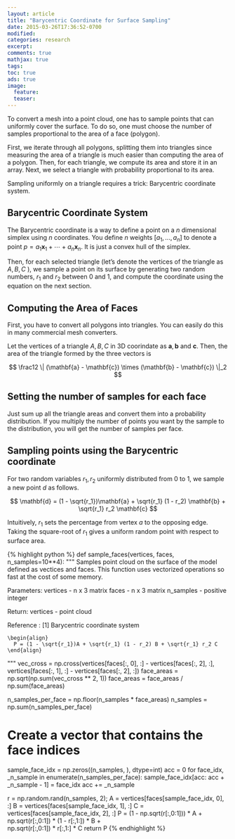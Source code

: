 ```yaml
---
layout: article
title: "Barycentric Coordinate for Surface Sampling"
date: 2015-03-26T17:36:52-0700
modified:
categories: research
excerpt:
comments: true
mathjax: true
tags:
toc: true
ads: true
image:
  feature:
  teaser:
---
```


To convert a mesh into a point cloud, one has to sample points that can
uniformly cover the surface. To do so, one must choose the number of samples
proportional to the area of a face (polygon).

First, we iterate through
all polygons, splitting them into triangles since measuring the area of a triangle
is much easier than computing the area of a polygon. Then, for each triangle,
we compute its area and store it in an array. Next, we select a triangle with
probability proportional to its area. 

Sampling uniformly on a triangle requires a trick: Barycentric coordinate
system.

## Barycentric Coordinate System

The Barycentric coordinate is a way to define a point on a $n$
dimensional simplex using $n$ coordinates. You define $n$ weights $[a_1 ,...,
a_n]$ to denote a point $p= a_1 \mathbf{x}_1 + \cdots + a_n \mathbf{x}_n$.
It is just a convex hull of the simplex.

Then, for each selected triangle (let’s denote the vertices of the triangle as
$A, B, C$ ), we sample a point on its surface by generating two random numbers,
$r_1$ and $r_2$ between 0 and 1, and compute the coordinate using the equation
on the next section.

## Computing the Area of Faces

First, you have to convert all polygons into triangles. You can easily do this
in many commercial mesh converters.

Let the vertices of a triangle $A, B, C$ in 3D coorindate as $\mathbf{a},
\mathbf{b}$ and $\mathbf{c}$. Then, the area of the triangle formed by the
three vectors is

$$
\frac12 \| (\mathbf{a} - \mathbf{c}) \times (\mathbf{b} - \mathbf{c}) \|_2
$$

## Setting the number of samples for each face

Just sum up all the triangle areas and convert them into a probability
distribution. If you multiply the number of points you want by the sample to the
distribution, you will get the number of samples per face.

## Sampling points using the Barycentric coordinate

For two random variables $r_1, r_2$ uniformly distributed from 0 to 1, we sample a new point $d$ as follows.

$$
\mathbf{d} = (1 - \sqrt{r_1})\mathbf{a} + \sqrt{r_1} (1 - r_2) \mathbf{b} + \sqrt{r_1} r_2 \mathbf{c}
$$

Intuitively, $r_1$ sets the percentage from vertex $a$ to the opposing edge.
Taking the square-root of $r_1$ gives a uniform random point with respect to surface area.

{% highlight python %}
def sample_faces(vertices, faces, n_samples=10**4):
  """
  Samples point cloud on the surface of the model defined as vectices and
  faces. This function uses vectorized operations so fast at the cost of some
  memory.

  Parameters:
    vertices  - n x 3 matrix
    faces     - n x 3 matrix
    n_samples - positive integer

  Return:
    vertices - point cloud

  Reference :
    [1] Barycentric coordinate system

    \begin{align}
      P = (1 - \sqrt{r_1})A + \sqrt{r_1} (1 - r_2) B + \sqrt{r_1} r_2 C
    \end{align}
  """
  vec_cross = np.cross(vertices[faces[:, 0], :] - vertices[faces[:, 2], :],
                       vertices[faces[:, 1], :] - vertices[faces[:, 2], :])
  face_areas = np.sqrt(np.sum(vec_cross ** 2, 1))
  face_areas = face_areas / np.sum(face_areas)

  n_samples_per_face = np.floor(n_samples * face_areas)
  n_samples = np.sum(n_samples_per_face)

  # Create a vector that contains the face indices
  sample_face_idx = np.zeros((n_samples, ), dtype=int)
  acc = 0
  for face_idx, _n_sample in enumerate(n_samples_per_face):
    sample_face_idx[acc: acc + _n_sample - 1] = face_idx
    acc += _n_sample

  r = np.random.rand(n_samples, 2);
  A = vertices[faces[sample_face_idx, 0], :]
  B = vertices[faces[sample_face_idx, 1], :]
  C = vertices[faces[sample_face_idx, 2], :]
  P = (1 - np.sqrt(r[:,0:1])) * A + np.sqrt(r[:,0:1]) * (1 - r[:,1:]) * B + \
      np.sqrt(r[:,0:1]) * r[:,1:] * C
  return P
{% endhighlight %}
